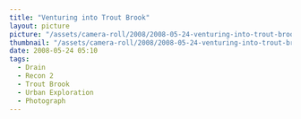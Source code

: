 ```yaml
---
title: "Venturing into Trout Brook"
layout: picture
picture: "/assets/camera-roll/2008/2008-05-24-venturing-into-trout-brook/recon-2-064.jpg"
thumbnail: "/assets/camera-roll/2008/2008-05-24-venturing-into-trout-brook/recon-2-064-thumbnail.jpg"
date: 2008-05-24 05:10
tags:
  - Drain
  - Recon 2
  - Trout Brook
  - Urban Exploration
  - Photograph
---
```

